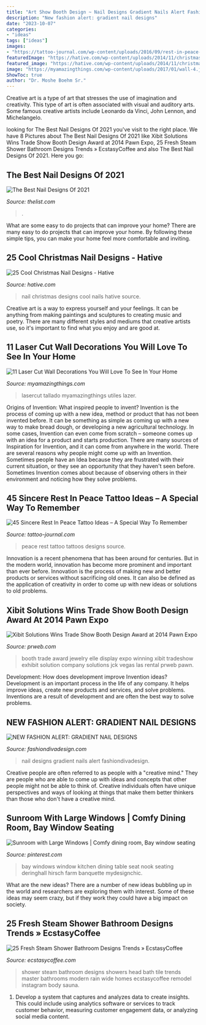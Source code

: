 ```yaml
---
title: "Art Show Booth Design ~ Nail Designs Gradient Nails Alert Fashiondivadesign"
description: "New fashion alert: gradient nail designs"
date: "2023-10-07"
categories:
- "ideas"
tags: ["ideas"]
images:
- "https://tattoo-journal.com/wp-content/uploads/2016/09/rest-in-peace-tattoo40-650x812.jpg"
featuredImage: "https://hative.com/wp-content/uploads/2014/11/christmas-nail-designs/3-cool-christmas-nail-designs.jpg"
featured_image: "https://hative.com/wp-content/uploads/2014/11/christmas-nail-designs/3-cool-christmas-nail-designs.jpg"
image: "https://myamazingthings.com/wp-content/uploads/2017/01/wall-4.jpg"
ShowToc: true
author: "Dr. Moshe Boehm Sr."
---
```



Creative art is a type of art that stresses the use of imagination and creativity. This type of art is often associated with visual and auditory arts. Some famous creative artists include Leonardo da Vinci, John Lennon, and Michelangelo.

	

		
looking for The Best Nail Designs Of 2021 you've visit to the right place. We have 8 Pictures about The Best Nail Designs Of 2021 like Xibit Solutions Wins Trade Show Booth Design Award at 2014 Pawn Expo, 25 Fresh Steam Shower Bathroom Designs Trends » EcstasyCoffee and also The Best Nail Designs Of 2021. Here you go:
		
    
## The Best Nail Designs Of 2021

<img loading=lazy src="https://www.thelist.com/img/gallery/the-best-nail-designs-of-2021/the-mid-century-modern-design-is-a-trendy-and-unexpected-look-for-2021-nail-designs-1616600723.jpg" onerror="this.onerror=null;this.src='https://tse2.mm.bing.net/th?id=OIP.Pd_t4aCCcS5Nv02_Cgap9gHaEK&amp;pid=15.1';" alt="The Best Nail Designs Of 2021">

_Source: thelist.com_

>. 

	

What are some easy to do projects that can improve your home?
There are many easy to do projects that can improve your home. By following these simple tips, you can make your home feel more comfortable and inviting.

    
## 25 Cool Christmas Nail Designs - Hative

<img loading=lazy src="https://hative.com/wp-content/uploads/2014/11/christmas-nail-designs/3-cool-christmas-nail-designs.jpg" onerror="this.onerror=null;this.src='https://tse4.mm.bing.net/th?id=OIP.Q9399L2exMTDJRHftLSvXAHaMZ&amp;pid=15.1';" alt="25 Cool Christmas Nail Designs - Hative">

_Source: hative.com_

>nail christmas designs cool nails hative source. 

	

Creative art is a way to express yourself and your feelings. It can be anything from making paintings and sculptures to creating music and poetry. There are many different styles and mediums that creative artists use, so it's important to find what you enjoy and are good at.

    
## 11 Laser Cut Wall Decorations You Will Love To See In Your Home

<img loading=lazy src="https://myamazingthings.com/wp-content/uploads/2017/01/wall-4.jpg" onerror="this.onerror=null;this.src='https://tse3.mm.bing.net/th?id=OIP.FehUX9SG_gc00TBEENaYBQHaFn&amp;pid=15.1';" alt="11 Laser Cut Wall Decorations You Will Love To See In Your Home">

_Source: myamazingthings.com_

>lasercut tallado myamazingthings utiles lazer. 

	

Origins of Invention: What inspired people to invent?
Invention is the process of coming up with a new idea, method or product that has not been invented before. It can be something as simple as coming up with a new way to make bread dough, or developing a new agricultural technology. In some cases, Invention can even come from scratch – someone comes up with an idea for a product and starts production. There are many sources of Inspiration for Invention, and it can come from anywhere in the world.
There are several reasons why people might come up with an Invention. Sometimes people have an Idea because they are frustrated with their current situation, or they see an opportunity that they haven't seen before. Sometimes Invention comes about because of observing others in their environment and noticing how they solve problems.

    
## 45 Sincere Rest In Peace Tattoo Ideas – A Special Way To Remember

<img loading=lazy src="https://tattoo-journal.com/wp-content/uploads/2016/09/rest-in-peace-tattoo40-650x812.jpg" onerror="this.onerror=null;this.src='https://tse1.mm.bing.net/th?id=OIP.rl3tnGxO4KgmCdVlaRBXiAHaJQ&amp;pid=15.1';" alt="45 Sincere Rest In Peace Tattoo Ideas – A Special Way To Remember">

_Source: tattoo-journal.com_

>peace rest tattoo tattoos designs source. 

	

Innovation is a recent phenomena that has been around for centuries. But in the modern world, innovation has become more prominent and important than ever before. Innovation is the process of making new and better products or services without sacrificing old ones. It can also be defined as the application of creativity in order to come up with new ideas or solutions to old problems.

    
## Xibit Solutions Wins Trade Show Booth Design Award At 2014 Pawn Expo

<img loading=lazy src="http://ww1.prweb.com/prfiles/2014/10/06/12228874/_GMP5382.jpg" onerror="this.onerror=null;this.src='https://tse1.mm.bing.net/th?id=OIP.AJ3yY4yDrnzxlJphgQlXBgHaF7&amp;pid=15.1';" alt="Xibit Solutions Wins Trade Show Booth Design Award at 2014 Pawn Expo">

_Source: prweb.com_

>booth trade award jewelry elle display expo winning xibit tradeshow exhibit solution company solutions jck vegas las rental prweb pawn. 

	

Development: How does development improve Invention ideas?
Development is an important process in the life of any company. It helps improve ideas, create new products and services, and solve problems. Inventions are a result of development and are often the best way to solve problems.

    
## NEW FASHION ALERT: GRADIENT NAIL DESIGNS

<img loading=lazy src="http://www.fashiondivadesign.com/wp-content/uploads/2014/11/The-Living-Daylights-Gradient-Nails-3-copy.jpg" onerror="this.onerror=null;this.src='https://tse3.mm.bing.net/th?id=OIP.QXMZ-L2JqADGMpZyUlz2ygHaLE&amp;pid=15.1';" alt="NEW FASHION ALERT: GRADIENT NAIL DESIGNS">

_Source: fashiondivadesign.com_

>nail designs gradient nails alert fashiondivadesign. 

	

Creative people are often referred to as people with a "creative mind." They are people who are able to come up with ideas and concepts that other people might not be able to think of. Creative individuals often have unique perspectives and ways of looking at things that make them better thinkers than those who don't have a creative mind.

    
## Sunroom With Large Windows | Comfy Dining Room, Bay Window Seating

<img loading=lazy src="https://i.pinimg.com/736x/bb/2c/b9/bb2cb9769dad85266afede1fb3bcf6ac.jpg" onerror="this.onerror=null;this.src='https://tse2.mm.bing.net/th?id=OIP.wGhdj9lI-MOKl4scg0vPfQHaLH&amp;pid=15.1';" alt="Sunroom with Large Windows | Comfy dining room, Bay window seating">

_Source: pinterest.com_

>bay windows window kitchen dining table seat nook seating deringhall hirsch farm banquette mydesignchic. 

	

What are the new ideas?
There are a number of new ideas bubbling up in the world and researchers are exploring them with interest. Some of these ideas may seem crazy, but if they work they could have a big impact on society.

    
## 25 Fresh Steam Shower Bathroom Designs Trends » EcstasyCoffee

<img loading=lazy src="https://i0.wp.com/www.ecstasycoffee.com/wp-content/uploads/2016/11/Shower.jpg?resize=564%2C752" onerror="this.onerror=null;this.src='https://tse3.mm.bing.net/th?id=OIP.r2Mw3-5kc7ueJhwJUIrY9wHaJ4&amp;pid=15.1';" alt="25 Fresh Steam Shower Bathroom Designs Trends » EcstasyCoffee">

_Source: ecstasycoffee.com_

>shower steam bathroom designs showers head bath tile trends master bathrooms modern rain wide homes ecstasycoffee remodel instagram body sauna. 

	

1. Develop a system that captures and analyzes data to create insights. This could include using analytics software or services to track customer behavior, measuring customer engagement data, or analyzing social media content. 

